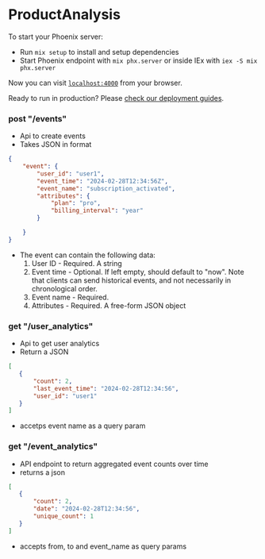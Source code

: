 # ProductAnalysis

To start your Phoenix server:

  * Run `mix setup` to install and setup dependencies
  * Start Phoenix endpoint with `mix phx.server` or inside IEx with `iex -S mix phx.server`

Now you can visit [`localhost:4000`](http://localhost:4000) from your browser.

Ready to run in production? Please [check our deployment guides](https://hexdocs.pm/phoenix/deployment.html).

### post "/events"
- Api to create events
- Takes JSON in format 
```json
{
    "event": {
        "user_id": "user1",
        "event_time": "2024-02-28T12:34:56Z",
        "event_name": "subscription_activated",
        "attributes": {
            "plan": "pro",
            "billing_interval": "year"
        }

    }
}
```

- The event can contain the following data:
  1. User ID - Required. A string
  2. Event time - Optional. If left empty, should default to "now". Note that clients can send historical events, and not necessarily in chronological order.
  3. Event name - Required.
  4. Attributes - Required. A free-form JSON object

### get "/user_analytics"
 - Api to get user analytics
 - Return a JSON
 ```json
 [
    {
        "count": 2,
        "last_event_time": "2024-02-28T12:34:56",
        "user_id": "user1"
    }
]
 ```
 - accetps event name as a query param

 ### get "/event_analytics"
 - API endpoint to return aggregated event counts over time
 - returns a json
 ```json
 [
    {
        "count": 2,
        "date": "2024-02-28T12:34:56",
        "unique_count": 1
    }
]
 ```
 - accepts from, to and event_name as query params